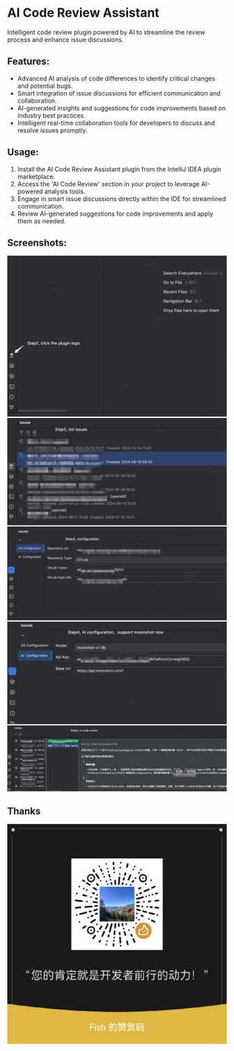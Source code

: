 # AI Code Review Assistant

Intelligent code review plugin powered by AI to streamline the review process and enhance issue discussions.

## Features:

- Advanced AI analysis of code differences to identify critical changes and potential bugs.
- Smart integration of issue discussions for efficient communication and collaboration.
- AI-generated insights and suggestions for code improvements based on industry best practices.
- Intelligent real-time collaboration tools for developers to discuss and resolve issues promptly.

## Usage:

1. Install the AI Code Review Assistant plugin from the IntelliJ IDEA plugin marketplace.
2. Access the 'AI Code Review' section in your project to leverage AI-powered analysis tools.
3. Engage in smart issue discussions directly within the IDE for streamlined communication.
4. Review AI-generated suggestions for code improvements and apply them as needed.

## Screenshots:

![Step1](https://github.com/wenxiaoyu/AICodeReviewAssistant/blob/main/Step1.png)
![Step2](https://github.com/wenxiaoyu/AICodeReviewAssistant/blob/main/Step2.png)
![Step3](https://github.com/wenxiaoyu/AICodeReviewAssistant/blob/main/Step3.png)
![Step4](https://github.com/wenxiaoyu/AICodeReviewAssistant/blob/main/Step4.png)
![Step5](https://github.com/wenxiaoyu/AICodeReviewAssistant/blob/main/Step5.png)

## Thanks
![Thanks](https://github.com/wenxiaoyu/AICodeReviewAssistant/blob/main/PaidCode.jpeg)

